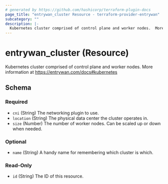 ```yaml
---
# generated by https://github.com/hashicorp/terraform-plugin-docs
page_title: "entrywan_cluster Resource - terraform-provider-entrywan"
subcategory: ""
description: |-
  Kubernetes cluster comprised of control plane and worker nodes.  More information at https://entrywan.com/docs#kubernetes
---
```


# entrywan_cluster (Resource)

Kubernetes cluster comprised of control plane and worker nodes.  More information at https://entrywan.com/docs#kubernetes



<!-- schema generated by tfplugindocs -->
## Schema

### Required

- `cni` (String) The networking plugin to use.
- `location` (String) The physical data center the cluster operates in.
- `size` (Number) The number of worker nodes.  Can be scaled up or down when needed.

### Optional

- `name` (String) A handy name for remembering which cluster is which.

### Read-Only

- `id` (String) The ID of this resource.
